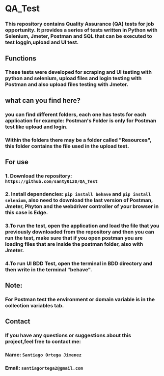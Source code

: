 # QA_Test

### This repository contains Quality Assurance (QA) tests for job opportunity. It provides a series of tests written in Python with Selenium, Jmeter, Postman and SQL that can be executed to test loggin,upload and UI test.

## Functions

### These tests were developed for scraping and UI testing with python and selenium, upload files and login testing with Postman and also upload files testing with Jmeter.

## what can you find here?

### you can find different folders, each one has tests for each application for example: Postman's Folder is only for Postman test like upload and login.

### Within the folders there may be a folder called "Resources", this folder contains the file used in the upload test.

## For use

### 1. Download the repository: `https://github.com/santy0128/QA_Test`

### 2. Install dependencies: `pip install behave` and `pip install selenium`, also need to download the last version of Postman, Jmeter, Phyton and the webdriver controller of your browser in this case is Edge.

### 3.To run the test, open the application and load the file that you previously downloaded from the repository and then you can run the test, make sure that if you open postman you are loading files that are inside the postman folder, also with Jmeter.

### 4.To run UI BDD Test, open the terminal in BDD directory and then write in the terminal "behave".

## Note:

### For Postman test the environment or domain variable is in the collection variables tab.

## Contact

### If you have any questions or suggestions about this project,feel free to contact me:

### Name: `Santiago Ortega Jimenez`

### Email: `santiagortega2@gmail.com`
